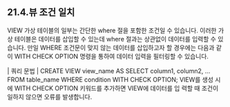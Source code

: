 
## 21.4.뷰 조건 일치 
VIEW 가상 테이블의 일부는 간단한 where 절을 포함한 조건일 수 있습니다. 이러한 가 상 테이블은 데이터를 삽입할 수 있는데 where 절과는 상관없이 데이터를 입력할 수 있 습니다. 
만일 WHERE 조건문이 맞지 않는 데이터를 삽입하고자 할 경우에는 다음과 같이 WITH CHECK OPTION 명령을 통하여 데이터 입력을 필터링할 수 있습니다. 

| 쿼리 문법 | 
CREATE VIEW view_name AS SELECT column1, column2, … FROM table_name WHERE condition 
WITH CHECK OPTION; 
VIEW를 생성 시에 WITH CHECK OPTION 키워드를 추가하면 VIEW에 데이터를 입 력할 때 조건이 일하지 않으면 오류를 발생합니다. 

